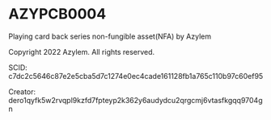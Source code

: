 # AZYPCB0004
Playing card back series non-fungible asset(NFA) by Azylem

Copyright 2022 Azylem. All rights reserved.

SCID: c7dc2c5646c87e2e5cba5d7c1274e0ec4cade161128fb1a765c110b97c60ef95

Creator: dero1qyfk5w2rvqpl9kzfd7fpteyp2k362y6audydcu2qrgcmj6vtasfkgqq9704gn
